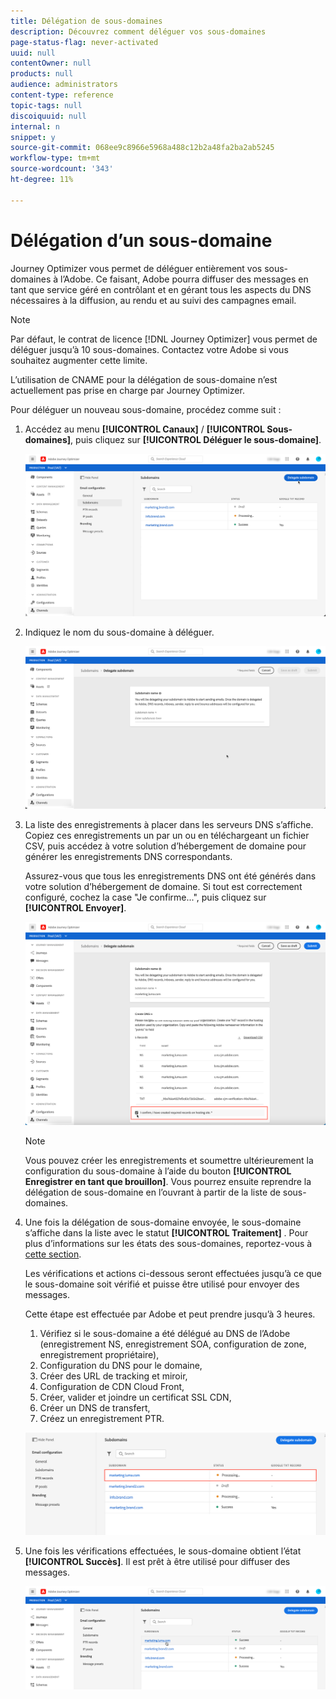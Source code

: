 ```yaml
---
title: Délégation de sous-domaines
description: Découvrez comment déléguer vos sous-domaines
page-status-flag: never-activated
uuid: null
contentOwner: null
products: null
audience: administrators
content-type: reference
topic-tags: null
discoiquuid: null
internal: n
snippet: y
source-git-commit: 068ee9c8966e5968a488c12b2a48fa2ba2ab5245
workflow-type: tm+mt
source-wordcount: '343'
ht-degree: 11%

---
```



# Délégation d’un sous-domaine

Journey Optimizer vous permet de déléguer entièrement vos sous-domaines à l’Adobe. Ce faisant, Adobe pourra diffuser des messages en tant que service géré en contrôlant et en gérant tous les aspects du DNS nécessaires à la diffusion, au rendu et au suivi des campagnes email.

>[!NOTE]
>
>Par défaut, le contrat de licence [!DNL Journey Optimizer] vous permet de déléguer jusqu’à 10 sous-domaines. Contactez votre Adobe si vous souhaitez augmenter cette limite.
>
>L’utilisation de CNAME pour la délégation de sous-domaine n’est actuellement pas prise en charge par Journey Optimizer.

Pour déléguer un nouveau sous-domaine, procédez comme suit :

1. Accédez au menu **[!UICONTROL Canaux]** / **[!UICONTROL Sous-domaines]**, puis cliquez sur **[!UICONTROL Déléguer le sous-domaine]**.

   ![](../assets/subdomain-delegate.png)

1. Indiquez le nom du sous-domaine à déléguer.

   ![](../assets/subdomain-name.png)

1. La liste des enregistrements à placer dans les serveurs DNS s’affiche. Copiez ces enregistrements un par un ou en téléchargeant un fichier CSV, puis accédez à votre solution d’hébergement de domaine pour générer les enregistrements DNS correspondants.

   Assurez-vous que tous les enregistrements DNS ont été générés dans votre solution d’hébergement de domaine. Si tout est correctement configuré, cochez la case &quot;Je confirme...&quot;, puis cliquez sur **[!UICONTROL Envoyer]**.

   ![](../assets/subdomain-submit.png)

   >[!NOTE]
   >
   >Vous pouvez créer les enregistrements et soumettre ultérieurement la configuration du sous-domaine à l’aide du bouton **[!UICONTROL Enregistrer en tant que brouillon]**. Vous pourrez ensuite reprendre la délégation de sous-domaine en l’ouvrant à partir de la liste de sous-domaines.

1. Une fois la délégation de sous-domaine envoyée, le sous-domaine s’affiche dans la liste avec le statut **[!UICONTROL Traitement]** . Pour plus d’informations sur les états des sous-domaines, reportez-vous à [cette section](access-subdomains.md).

   Les vérifications et actions ci-dessous seront effectuées jusqu’à ce que le sous-domaine soit vérifié et puisse être utilisé pour envoyer des messages.

   Cette étape est effectuée par Adobe et peut prendre jusqu’à 3 heures.

   1. Vérifiez si le sous-domaine a été délégué au DNS de l’Adobe (enregistrement NS, enregistrement SOA, configuration de zone, enregistrement propriétaire),
   1. Configuration du DNS pour le domaine,
   1. Créer des URL de tracking et miroir,
   1. Configuration de CDN Cloud Front,
   1. Créer, valider et joindre un certificat SSL CDN,
   1. Créer un DNS de transfert,
   1. Créez un enregistrement PTR.

   ![](../assets/subdomain-processing.png)

1. Une fois les vérifications effectuées, le sous-domaine obtient l’état **[!UICONTROL Succès]**. Il est prêt à être utilisé pour diffuser des messages.

   <!-- later on, users will be notified in Pulse -->

   ![](../assets/subdomain-notification.png)


